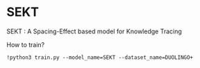 # SEKT
SEKT : A Spacing-Effect based model for Knowledge Tracing


How to train?

`!python3 train.py --model_name=SEKT --dataset_name=DUOLINGO+`
